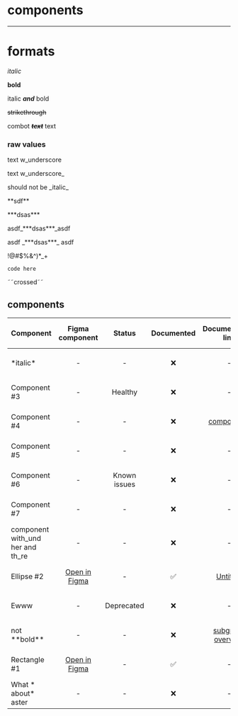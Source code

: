 
# components

---

# formats

*italic*

**bold**

italic ***and*** bold

~~strikethrough~~

combot ~~***text***~~ text

### raw values

text w&lowbar;underscore

text w&lowbar;underscore&lowbar;

should not be &lowbar;italic&lowbar;

&ast;&ast;sdf&ast;&ast;

&ast;&ast;&ast;dsas&ast;&ast;&ast;

asdf&lowbar;&ast;&ast;&ast;dsas&ast;&ast;&ast;&lowbar;asdf

asdf &lowbar;&ast;&ast;&ast;dsas&ast;&ast;&ast;&lowbar; asdf

!@&num;$%&^)&ast;&lowbar;+

`code here`

&tilde;&tilde;crossed&tilde;&tilde;

## components

| **Component** | **Figma component** | **Status** | **Documented** | **Documentation link** | **Repository** | **custom select** | **custom&lowbar;code** | **custom number** | **custom text** | **custom doc link** | **Last updated** |  
| :-- | :--: | :--: | :--: | :--: | :--: | :--: | :-- | :-- | :-- | :--: | :--: |  
| &ast;italic&ast; | - | - | ❌ | - | - | - | - | - | - | - | January 11, 2024 |  
| Component &num;3 | - | Healthy | ❌ | - | [Open link](https://google.com) | Option 1 | <html></html> | - | &ast;&ast;formatted&ast;&ast; text &lowbar;&lowbar;here&lowbar;&lowbar; | - | January 11, 2024 |  
| Component &num;4 | - | - | ❌ | [components](./components.md) | - | - | - | - | - | [Open link](4433f910-ae44-11ee-b10e-b55845917eac) | January 11, 2024 |  
| Component &num;5 | - | - | ❌ | - | - | Option 1 | - | - | - | - | January 11, 2024 |  
| Component &num;6 | - | Known issues | ❌ | - | - | - | - | - | - | - | January 11, 2024 |  
| Component &num;7 | - | - | ❌ | - | - | - | - | - | - | - | January 11, 2024 |  
| component with&lowbar;und her and th&lowbar;re | - | - | ❌ | - | - | - | - | - | - | - | January 11, 2024 |  
| Ellipse &num;2 | [Open in Figma](https://www.figma.com/file/VOg0HCujqIPGs3TwZpiBNy?node-id=1:10) | - | ✅ | [Untitled](./group/untitled.md) | - | Option 2 | - | - | - | - | January 11, 2024 |  
| Ewww | - | Deprecated | ❌ | - | - | - | - | - | - | - | January 11, 2024 |  
| not &ast;&ast;bold&ast;&ast; | - | - | ❌ | [subgroup overview](./group/subgroup/subgroup-overview.md) | - | - | - | - | - | [Open link](bed4bac0-af24-11ee-a024-472c12c265c8) | January 11, 2024 |  
| Rectangle &num;1 | [Open in Figma](https://www.figma.com/file/VOg0HCujqIPGs3TwZpiBNy?node-id=1:6) | - | ✅ | - | - | - | - | - | - | - | January 11, 2024 |  
| What &ast; about&ast; aster | - | - | ❌ | - | - | - | - | - | - | - | January 11, 2024 |